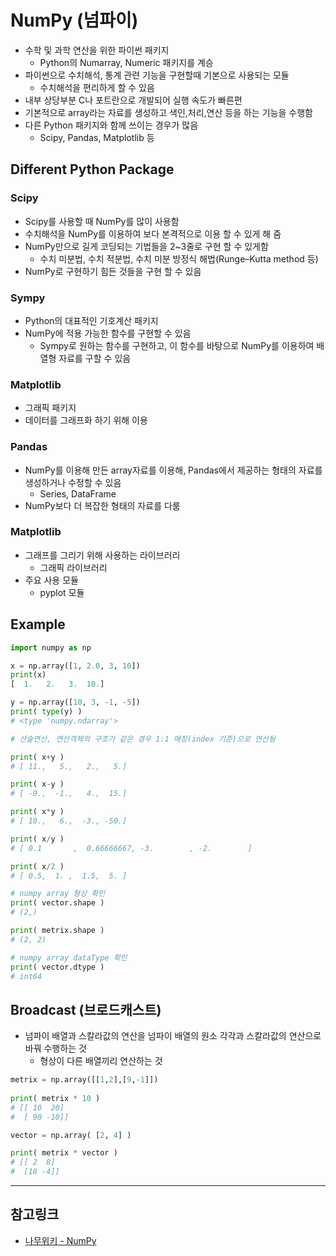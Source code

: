# NumPy (넘파이)
- 수학 및 과학 연산을 위한 파이썬 패키지
	- Python의 Numarray, Numeric 패키지를 계승
- 파이썬으로 수치해석, 통계 관련 기능을 구현할때 기본으로 사용되는 모듈
	- 수치해석을 편리하게 할 수 있음
- 내부 상당부분 C나 포트란으로 개발되어 실행 속도가 빠른편
- 기본적으로 array라는 자료를 생성하고 색인,처리,연산 등을 하는 기능을 수행함
- 다른 Python 패키지와 함께 쓰이는 경우가 많음
	- Scipy, Pandas, Matplotlib 등

## Different Python Package 
### Scipy
- Scipy를 사용할 때 NumPy를 많이 사용함
- 수치해석을 NumPy를 이용하여 보다 본격적으로 이용 할 수 있게 해 줌
- NumPy만으로 길게 코딩되는 기법들을 2~3줄로 구현 할 수 있게함
	- 수치 미분법, 수치 적분법, 수치 미분 방정식 해법(Runge–Kutta method 등)
- NumPy로 구현하기 힘든 것들을 구현 할 수 있음

### Sympy
- Python의 대표적인 기호계산 패키지
- NumPy에 적용 가능한 함수를 구현할 수 있음
	- Sympy로 원하는 함수를 구현하고, 이 함수를 바탕으로 NumPy를 이용하여 배열형 자료를 구할 수 있음

### Matplotlib 
- 그래픽 패키지
- 데이터를 그래프화 하기 위해 이용

### Pandas
- NumPy를 이용해 만든 array자료를 이용해, Pandas에서 제공하는 형태의 자료를 생성하거나 수정할 수 있음
	- Series, DataFrame
- NumPy보다 더 복잡한 형태의 자료를 다룸

### Matplotlib
- 그래프를 그리기 위해 사용하는 라이브러리
	- 그래픽 라이브러리
- 주요 사용 모듈
	- pyplot 모듈

## Example
```python
import numpy as np 

x = np.array([1, 2.0, 3, 10])
print(x)
[  1.   2.   3.  10.]

y = np.array([10, 3, -1, -5])
print( type(y) )
# <type 'numpy.ndarray'>

# 산술연산, 연산객체의 구조가 같은 경우 1:1 매칭(index 기준)으로 연산됨

print( x+y )
# [ 11.,   5.,   2.,   5.] 

print( x-y )
# [ -9.,  -1.,   4.,  15.]

print( x*y )
# [ 10.,   6.,  -3., -50.]

print( x/y )
# [ 0.1       ,  0.66666667, -3.        , -2.        ]

print( x/2 )
# [ 0.5,  1. ,  1.5,  5. ]

# numpy array 형상 확인
print( vector.shape )
# (2,)

print( metrix.shape )
# (2, 2)

# numpy array dataType 확인
print( vector.dtype )
# int64

```

## Broadcast (브로드캐스트)
- 넘파이 배열과 스칼라값의 연산을 넘파이 배열의 원소 각각과 스칼라값의 연산으로 바꿔 수행하는 것
	- 형상이 다른 배열끼리 연산하는 것
```python
metrix = np.array([[1,2],[9,-1]])
 
print( metrix * 10 )
# [[ 10  20]
#  [ 90 -10]]

vector = np.array( [2, 4] )

print( metrix * vector )
# [[ 2  8]
#  [18 -4]]
```

---
## 참고링크
* [나무위키 - NumPy](https://namu.wiki/w/NumPy) 